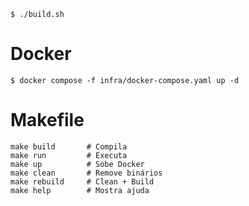 ```
$ ./build.sh
```

# Docker
```
$ docker compose -f infra/docker-compose.yaml up -d
```

# Makefile
```
make build       # Compila
make run         # Executa
make up          # Sobe Docker
make clean       # Remove binários
make rebuild     # Clean + Build
make help        # Mostra ajuda
```